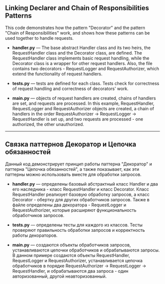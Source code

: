 ## Linking Declarer and Chain of Responsibilities Patterns 

This code demonstrates how the pattern "Decorator" and the pattern "Chain of Responsibilities" work, and shows how these patterns can be used together to handle requests.

- **handler.py** — The base abstract Handler class and its two heirs, the RequestHandler class and the Decorator class, are defined. The RequestHandler class implements basic request handling, while the Decorator class is a wrapper for other request handlers. Also, the file contains two decorators - RequestLogger and RequestAuthorizer, which extend the functionality of request handlers.

- **tests.py** — tests are defined for each class. Tests check for correctness of request handling and correctness of decorators' work.

- **main.py** — objects of request handlers are created, chains of handlers are set, and requests are processed. In this example, RequestHandler, RequestLogger and RequestAuthorizer objects are created, a chain of handlers in the order RequestAuthorizer -> RequestLogger -> RequestHandler is set up, and two requests are processed - one authorized, the other unauthorized.

_________________________________________________________________________________

## Связка паттернов Декоратор и Цепочка обязанностей 

Данный код демонстрирует принцип работы паттерна "Декоратор" и паттерна "Цепочка обязанностей", а также показывает, как эти паттерны можно использовать вместе для обработки запросов.

- **handler.py** — определены базовый абстрактный класс Handler и два его наследника - класс RequestHandler и класс Decorator. Класс RequestHandler реализует базовую обработку запросов, а класс Decorator - обертку для других обработчиков запросов. Также в файле определены два декоратора - RequestLogger и RequestAuthorizer, которые расширяют функциональность обработчиков запросов.

- **tests.py** — определены тесты для каждого из классов. Тесты проверяют правильность обработки запросов и корректность работы декораторов.

- **main.py** — создаются объекты обработчиков запросов, устанавливаются цепочки обработчиков и обрабатываются запросы. В данном примере создаются объекты RequestHandler, RequestLogger и RequestAuthorizer, устанавливается цепочка обработчиков в порядке RequestAuthorizer -> RequestLogger -> RequestHandler, и обрабатываются два запроса - один авторизованный, другой неавторизованный.
